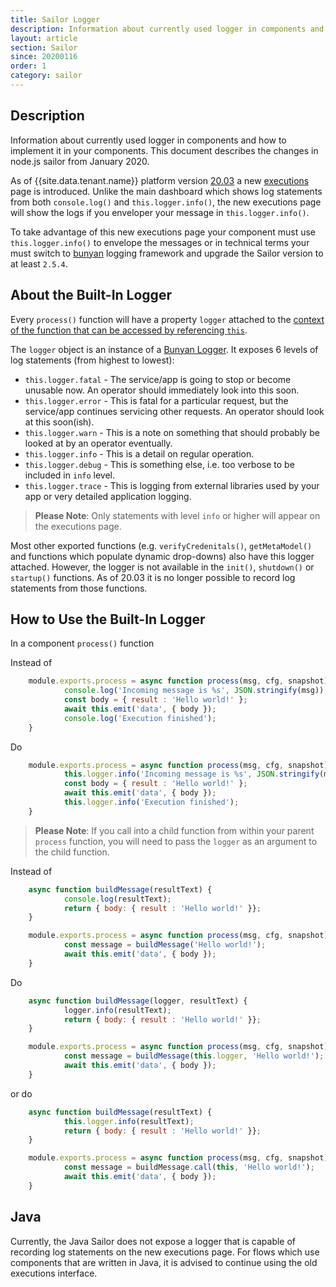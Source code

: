 ```yaml
---
title: Sailor Logger
description: Information about currently used logger in components and how to implement it in your components. This document describes the changes in node.js sailor from January 2020.
layout: article
section: Sailor
since: 20200116
order: 1
category: sailor
---
```


## Description

Information about currently used logger in components and how to implement it in
your components. This document describes the changes in node.js sailor from January 2020.

As of {{site.data.tenant.name}} platform version [20.03](/releases/20.03) a new
[executions](/getting-started/executions) page is introduced. Unlike the main
dashboard which shows log statements from both `console.log()` and `this.logger.info()`,
the new executions page will show the logs if you enveloper your message in `this.logger.info()`.

To take advantage of this new executions page your component must use
`this.logger.info()` to envelope the messages or in technical terms your must
switch to [bunyan](https://github.com/trentm/node-bunyan) logging framework and
upgrade the Sailor version to at least `2.5.4`.

## About the Built-In Logger

Every `process()` function will have a property `logger` attached to the [context of the function that can be accessed by referencing `this`](https://developer.mozilla.org/en-US/docs/Web/JavaScript/Reference/Operators/this).

The `logger` object is an instance of a [Bunyan Logger](https://github.com/trentm/node-bunyan).
It exposes 6 levels of log statements (from highest to lowest):

-   `this.logger.fatal` - The service/app is going to stop or become unusable now. An operator should immediately look into this soon.
-   `this.logger.error` - This is fatal for a particular request, but the service/app continues servicing other requests. An operator should look at this soon(ish).
-   `this.logger.warn` - This is a note on something that should probably be looked at by an operator eventually.
-   `this.logger.info` - This is a detail on regular operation.
-   `this.logger.debug` - This is something else, i.e. too verbose to be included in `info` level.
-   `this.logger.trace` - This is logging from external libraries used by your app or very detailed application logging.

> **Please Note**: Only statements with level `info` or higher will appear on the executions page.

Most other exported functions (e.g. `verifyCredenitals()`, `getMetaModel()` and
functions which populate dynamic drop-downs) also have this logger attached.
However, the logger is not available in the `init()`, `shutdown()` or `startup()`
functions.  As of 20.03 it is no longer possible to record log statements from
those functions.

## How to Use the Built-In Logger

In a component `process()` function

Instead of

```js
    module.exports.process = async function process(msg, cfg, snapshot) {
            console.log('Incoming message is %s', JSON.stringify(msg));
            const body = { result : 'Hello world!' };
            await this.emit('data', { body });
            console.log('Execution finished');
    }
```

Do
```js
    module.exports.process = async function process(msg, cfg, snapshot) {
            this.logger.info('Incoming message is %s', JSON.stringify(msg));
            const body = { result : 'Hello world!' };
            await this.emit('data', { body });
            this.logger.info('Execution finished');
    }
```

> **Please Note**: If you call into a child function from within your parent `process` function, you will need to pass the `logger` as an argument to the child function.

Instead of

```js
    async function buildMessage(resultText) {
            console.log(resultText);
            return { body: { result : 'Hello world!' }};
    }

    module.exports.process = async function process(msg, cfg, snapshot) {
            const message = buildMessage('Hello world!');
            await this.emit('data', { body });
    }
```
Do
```js
    async function buildMessage(logger, resultText) {
            logger.info(resultText);
            return { body: { result : 'Hello world!' }};
    }

    module.exports.process = async function process(msg, cfg, snapshot) {
            const message = buildMessage(this.logger, 'Hello world!');
            await this.emit('data', { body });
    }
```
or do
```js
    async function buildMessage(resultText) {
            this.logger.info(resultText);
            return { body: { result : 'Hello world!' }};
    }

    module.exports.process = async function process(msg, cfg, snapshot) {
            const message = buildMessage.call(this, 'Hello world!');
            await this.emit('data', { body });
    }
```

## Java

Currently, the Java Sailor does not expose a logger that is capable of recording
log statements on the new executions page. For flows which use components that
are written in Java, it is advised to continue using the old executions interface.
